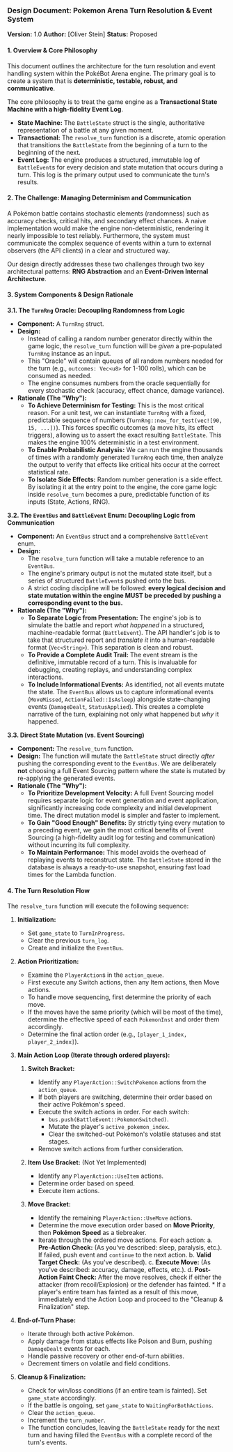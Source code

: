 ### **Design Document: Pokemon Arena Turn Resolution & Event System**

**Version:** 1.0
**Author:** [Oliver Stein]
**Status:** Proposed

#### **1. Overview & Core Philosophy**

This document outlines the architecture for the turn resolution and event handling system within the PokéBot Arena engine. The primary goal is to create a system that is **deterministic, testable, robust, and communicative**.

The core philosophy is to treat the game engine as a **Transactional State Machine with a high-fidelity Event Log**.

*   **State Machine:** The `BattleState` struct is the single, authoritative representation of a battle at any given moment.
*   **Transactional:** The `resolve_turn` function is a discrete, atomic operation that transitions the `BattleState` from the beginning of a turn to the beginning of the next.
*   **Event Log:** The engine produces a structured, immutable log of `BattleEvent`s for every decision and state mutation that occurs during a turn. This log is the primary output used to communicate the turn's results.

#### **2. The Challenge: Managing Determinism and Communication**

A Pokémon battle contains stochastic elements (randomness) such as accuracy checks, critical hits, and secondary effect chances. A naive implementation would make the engine non-deterministic, rendering it nearly impossible to test reliably. Furthermore, the system must communicate the complex sequence of events within a turn to external observers (the API clients) in a clear and structured way.

Our design directly addresses these two challenges through two key architectural patterns: **RNG Abstraction** and an **Event-Driven Internal Architecture**.

#### **3. System Components & Design Rationale**

**3.1. The `TurnRng` Oracle: Decoupling Randomness from Logic**

*   **Component:** A `TurnRng` struct.
*   **Design:**
    *   Instead of calling a random number generator directly within the game logic, the `resolve_turn` function will be *given* a pre-populated `TurnRng` instance as an input.
    *   This "Oracle" will contain queues of all random numbers needed for the turn (e.g., `outcomes: Vec<u8>` for 1-100 rolls), which can be consumed as needed.
    *   The engine consumes numbers from the oracle sequentially for every stochastic check (accuracy, effect chance, damage variance).
*   **Rationale (The "Why"):**
    *   **To Achieve Determinism for Testing:** This is the most critical reason. For a unit test, we can instantiate `TurnRng` with a fixed, predictable sequence of numbers (`TurnRng::new_for_test(vec![90, 15, ...])`). This forces specific outcomes (a move hits, its effect triggers), allowing us to assert the exact resulting `BattleState`. This makes the engine 100% deterministic in a test environment.
    *   **To Enable Probabilistic Analysis:** We can run the engine thousands of times with a randomly generated `TurnRng` each time, then analyze the output to verify that effects like critical hits occur at the correct statistical rate.
    *   **To Isolate Side Effects:** Random number generation is a side effect. By isolating it at the entry point to the engine, the core game logic inside `resolve_turn` becomes a pure, predictable function of its inputs (State, Actions, RNG).

**3.2. The `EventBus` and `BattleEvent` Enum: Decoupling Logic from Communication**

*   **Component:** An `EventBus` struct and a comprehensive `BattleEvent` enum.
*   **Design:**
    *   The `resolve_turn` function will take a mutable reference to an `EventBus`.
    *   The engine's primary output is not the mutated state itself, but a series of structured `BattleEvent`s pushed onto the bus.
    *   A strict coding discipline will be followed: **every logical decision and state mutation within the engine MUST be preceded by pushing a corresponding event to the bus.**
*   **Rationale (The "Why"):**
    *   **To Separate Logic from Presentation:** The engine's job is to simulate the battle and report *what happened* in a structured, machine-readable format (`BattleEvent`). The API handler's job is to take that structured report and *translate it* into a human-readable format (`Vec<String>`). This separation is clean and robust.
    *   **To Provide a Complete Audit Trail:** The event stream is the definitive, immutable record of a turn. This is invaluable for debugging, creating replays, and understanding complex interactions.
    *   **To Include Informational Events:** As identified, not all events mutate the state. The `EventBus` allows us to capture informational events (`MoveMissed`, `ActionFailed::IsAsleep`) alongside state-changing events (`DamageDealt`, `StatusApplied`). This creates a complete narrative of the turn, explaining not only what happened but *why* it happened.

**3.3. Direct State Mutation (vs. Event Sourcing)**

*   **Component:** The `resolve_turn` function.
*   **Design:** The function will mutate the `BattleState` struct directly *after* pushing the corresponding event to the `EventBus`. We are deliberately **not** choosing a full Event Sourcing pattern where the state is mutated by re-applying the generated events.
*   **Rationale (The "Why"):**
    *   **To Prioritize Development Velocity:** A full Event Sourcing model requires separate logic for event generation and event application, significantly increasing code complexity and initial development time. The direct mutation model is simpler and faster to implement.
    *   **To Gain "Good Enough" Benefits:** By strictly tying every mutation to a preceding event, we gain the most critical benefits of Event Sourcing (a high-fidelity audit log for testing and communication) without incurring its full complexity.
    *   **To Maintain Performance:** This model avoids the overhead of replaying events to reconstruct state. The `BattleState` stored in the database is always a ready-to-use snapshot, ensuring fast load times for the Lambda function.

#### **4. The Turn Resolution Flow**

The `resolve_turn` function will execute the following sequence:

1.  **Initialization:**
    *   Set `game_state` to `TurnInProgress`.
    *   Clear the previous `turn_log`.
    *   Create and initialize the `EventBus`.

2.  **Action Prioritization:**
    *   Examine the `PlayerAction`s in the `action_queue`.
    *   First execute any Switch actions, then any Item actions, then Move actions.
    *   To handle move sequencing, first determine the priority of each move.
    *   If the moves have the same priority (which will be most of the time), 
            determine the effective speed of each `PokemonInst` and order them accordingly.
    *   Determine the final action order (e.g., `[player_1_index, player_2_index]`).

3.  **Main Action Loop (Iterate through ordered players):**
    1.  **Switch Bracket:**
        *   Identify any `PlayerAction::SwitchPokemon` actions from the `action_queue`.
        *   If both players are switching, determine their order based on their active Pokémon's speed.
        *   Execute the switch actions in order. For each switch:
            *   `bus.push(BattleEvent::PokemonSwitched)`.
            *   Mutate the player's `active_pokemon_index`.
            *   Clear the switched-out Pokémon's volatile statuses and stat stages.
        *   Remove switch actions from further consideration.

    2.  **Item Use Bracket:** (Not Yet Implemented)
        *   Identify any `PlayerAction::UseItem` actions.
        *   Determine order based on speed.
        *   Execute item actions.

    3.  **Move Bracket:**
        *   Identify the remaining `PlayerAction::UseMove` actions.
        *   Determine the move execution order based on **Move Priority**, then **Pokémon Speed** as a tiebreaker.
        *   Iterate through the ordered move actions. For each action:
            a.  **Pre-Action Check:** (As you've described: sleep, paralysis, etc.). If failed, push event and `continue` to the next action.
            b.  **Valid Target Check:** (As you've described).
            c.  **Execute Move:** (As you've described: accuracy, damage, effects, etc.).
            d.  **Post-Action Faint Check:** After the move resolves, check if either the attacker (from recoil/Explosion) or the defender has fainted.
                *   If a player's entire team has fainted as a result of this move, immediately end the Action Loop and proceed to the "Cleanup & Finalization" step.

4.  **End-of-Turn Phase:**
    *   Iterate through both active Pokémon.
    *   Apply damage from status effects like Poison and Burn, pushing `DamageDealt` events for each.
    *   Handle passive recovery or other end-of-turn abilities.
    *   Decrement timers on volatile and field conditions.

5.  **Cleanup & Finalization:**
    *   Check for win/loss conditions (if an entire team is fainted). Set `game_state` accordingly.
    *   If the battle is ongoing, set `game_state` to `WaitingForBothActions`.
    *   Clear the `action_queue`.
    *   Increment the `turn_number`.
    *   The function concludes, leaving the `BattleState` ready for the next turn and having filled the `EventBus` with a complete record of the turn's events.